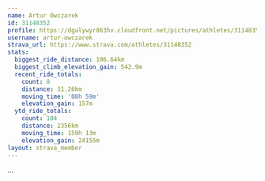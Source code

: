 ```yaml
---
name: Artur Owczarek
id: 31148352
profile: https://dgalywyr863hv.cloudfront.net/pictures/athletes/31148352/15906846/1/large.jpg
username: artur-owczarek
strava_url: https://www.strava.com/athletes/31148352
stats:
  biggest_ride_distance: 106.64km
  biggest_climb_elevation_gain: 542.9m
  recent_ride_totals:
    count: 8
    distance: 31.26km
    moving_time: '08h 59m'
    elevation_gain: 157m
  ytd_ride_totals:
    count: 104
    distance: 2356km
    moving_time: 159h 13m
    elevation_gain: 24155m
layout: strava_member
--- 
```

...
